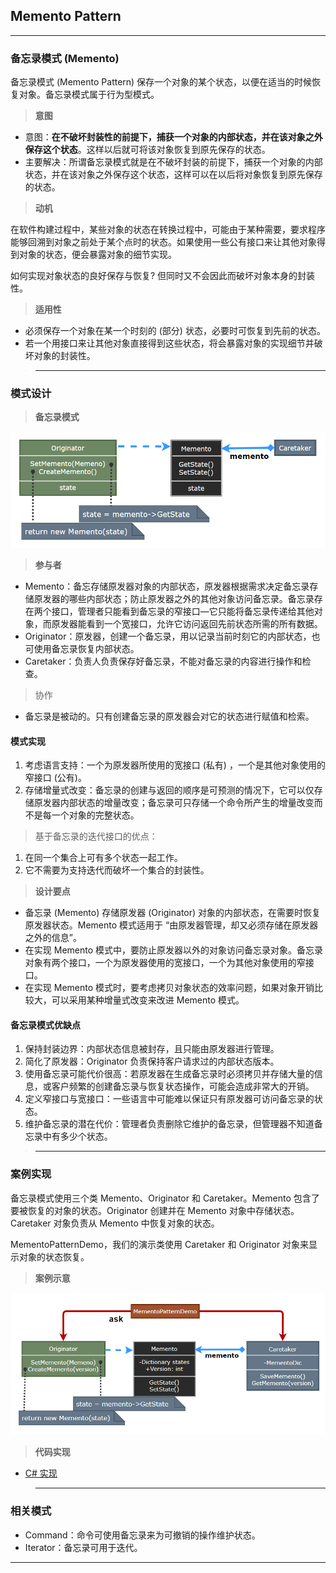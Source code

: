 ## Memento Pattern

---
### 备忘录模式 (Memento)

备忘录模式 (Memento Pattern) 保存一个对象的某个状态，以便在适当的时候恢复对象。备忘录模式属于行为型模式。

> **意图**

- 意图：**在不破坏封装性的前提下，捕获一个对象的内部状态，并在该对象之外保存这个状态**。这样以后就可将该对象恢复到原先保存的状态。
- 主要解决：所谓备忘录模式就是在不破坏封装的前提下，捕获一个对象的内部状态，并在该对象之外保存这个状态，这样可以在以后将对象恢复到原先保存的状态。

> **动机**

在软件构建过程中，某些对象的状态在转换过程中，可能由于某种需要，要求程序能够回溯到对象之前处于某个点时的状态。如果使用一些公有接口来让其他对象得到对象的状态，便会暴露对象的细节实现。

如何实现对象状态的良好保存与恢复? 但同时又不会因此而破坏对象本身的封装性。

> **适用性**

- 必须保存一个对象在某一个时刻的 (部分) 状态，必要时可恢复到先前的状态。
- 若一个用接口来让其他对象直接得到这些状态，将会暴露对象的实现细节并破坏对象的封装性。

>---
### 模式设计

> **备忘录模式**

  ![备忘录模式](img/备忘录模式设计.png)

> **参与者**

- Memento：备忘存储原发器对象的内部状态，原发器根据需求决定备忘录存储原发器的哪些内部状态；防止原发器之外的其他对象访问备忘录。备忘录存在两个接口，管理者只能看到备忘录的窄接口—它只能将备忘录传递给其他对象，而原发器能看到一个宽接口，允许它访问返回先前状态所需的所有数据。
- Originator：原发器，创建一个备忘录，用以记录当前时刻它的内部状态，也可使用备忘录恢复内部状态。
- Caretaker：负责人负责保存好备忘录，不能对备忘录的内容进行操作和检查。

> 协作

- 备忘录是被动的。只有创建备忘录的原发器会对它的状态进行赋值和检索。

#### 模式实现

1. 考虑语言支持：一个为原发器所使用的宽接口 (私有) ，一个是其他对象使用的窄接口 (公有)。
2. 存储增量式改变：备忘录的创建与返回的顺序是可预测的情况下，它可以仅存储原发器内部状态的增量改变；备忘录可只存储一个命令所产生的增量改变而不是每一个对象的完整状态。

> 基于备忘录的迭代接口的优点：

1. 在同一个集合上可有多个状态一起工作。
2. 它不需要为支持迭代而破坏一个集合的封装性。

> **设计要点**

- 备忘录 (Memento) 存储原发器 (Originator) 对象的内部状态，在需要时恢复原发器状态。Memento 模式适用于 “由原发器管理，却又必须存储在原发器之外的信息”。
- 在实现 Memento 模式中，要防止原发器以外的对象访问备忘录对象。备忘录对象有两个接口，一个为原发器使用的宽接口，一个为其他对象使用的窄接口。
- 在实现 Memento 模式时，要考虑拷贝对象状态的效率问题，如果对象开销比较大，可以采用某种增量式改变来改进 Memento 模式。

#### 备忘录模式优缺点

1. 保持封装边界：内部状态信息被封存，且只能由原发器进行管理。
2. 简化了原发器：Originator 负责保持客户请求过的内部状态版本。
3. 使用备忘录可能代价很高：若原发器在生成备忘录时必须拷贝并存储大量的信息，或客户频繁的创建备忘录与恢复状态操作，可能会造成非常大的开销。
4. 定义窄接口与宽接口：一些语言中可能难以保证只有原发器可访问备忘录的状态。
5. 维护备忘录的潜在代价：管理者负责删除它维护的备忘录，但管理器不知道备忘录中有多少个状态。

>---
### 案例实现

备忘录模式使用三个类 Memento、Originator 和 Caretaker。Memento 包含了要被恢复的对象的状态。Originator 创建并在 Memento 对象中存储状态。Caretaker 对象负责从 Memento 中恢复对象的状态。

MementoPatternDemo，我们的演示类使用 Caretaker 和 Originator 对象来显示对象的状态恢复。

> **案例示意**

  ![案例](img/备忘录模式案例.png)

> **代码实现**

- [C# 实现](../../CodeDemo/DesignPatterns%20For%20CSharp/Behavioral%20Patterns/Memento/Memento.cs)

>---
### 相关模式

- Command：命令可使用备忘录来为可撤销的操作维护状态。
- Iterator：备忘录可用于迭代。

---